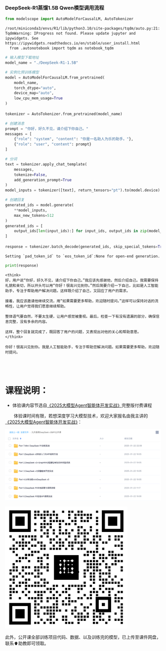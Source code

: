 ### DeepSeek-R1蒸馏1.5B Qwen模型调用流程

```python
from modelscope import AutoModelForCausalLM, AutoTokenizer
```

```plaintext
/root/miniconda3/envs/R1/lib/python3.10/site-packages/tqdm/auto.py:21: TqdmWarning: IProgress not found. Please update jupyter and ipywidgets. See https://ipywidgets.readthedocs.io/en/stable/user_install.html
  from .autonotebook import tqdm as notebook_tqdm
```

```python
# 输入模型下载地址
model_name = "./DeepSeek-R1-1.5B"
```

```python
# 实例化预训练模型
model = AutoModelForCausalLM.from_pretrained(
    model_name,
    torch_dtype="auto",
    device_map="auto",
    low_cpu_mem_usage=True
)

tokenizer = AutoTokenizer.from_pretrained(model_name)
```

```python
# 创建消息
prompt = "你好，好久不见，请介绍下你自己。"
messages = [
    {"role": "system", "content": "你是一名助人为乐的助手。"},
    {"role": "user", "content": prompt}
]
```

```python
# 分词
text = tokenizer.apply_chat_template(
    messages,
    tokenize=False,
    add_generation_prompt=True
)
model_inputs = tokenizer([text], return_tensors="pt").to(model.device)
```

```python
# 创建回复
generated_ids = model.generate(
    **model_inputs,
    max_new_tokens=512
)
generated_ids = [
    output_ids[len(input_ids):] for input_ids, output_ids in zip(model_inputs.input_ids, generated_ids)
]

response = tokenizer.batch_decode(generated_ids, skip_special_tokens=True)[0]
```

```plaintext
Setting `pad_token_id` to `eos_token_id`:None for open-end generation.
```

```python
print(response)
```

```plaintext
<think>
好，用户说“你好，好久不见，请介绍下你自己。”我应该先感谢他，然后介绍自己。我需要保持礼貌和亲切，所以开头可以用“你好！很高兴见到你。”然后简要介绍一下自己，比如是人工智能助手，专注于帮助用户解决问题。这样既介绍了自己，又回应了用户的需求。

接着，我应该邀请他继续交流，用“如果需要更多帮助，欢迎随时提问。”这样可以保持对话的流畅性，让用户觉得我们愿意继续帮助。

整体语气要自然，不要太生硬，让用户感觉被重视。最后，检查一下有没有遗漏的部分，确保信息完整，没有多余的内容。

这样，整个回复就完成了，既回答了用户的问题，又表现出对他的关心和帮助意愿。
</think>

你好！很高兴见到你。我是人工智能助手，专注于帮助您解决问题。如果需要更多帮助，欢迎随时提问。
```

```python
```

```python
```

```python
```

```python
```

# 课程说明：

* 体验课内容节选自[《2025大模型Agent智能体开发实战》](https://whakv.xetslk.com/s/1zrFP8)完整版付费课程

  体验课时间有限，若想深度学习大模型技术，欢迎大家报名由我主讲的[《2025大模型Agent智能体开发实战》](https://whakv.xetslk.com/s/1zrFP8)：

![](images/image.png)

![](images/f339b04b7b20233dd1509c7fb36d5c0.png)

此外，公开课全部训练项目代码、数据、以及训练完的模型，已上传至课件网盘，联系⬆️助教即可领取。
